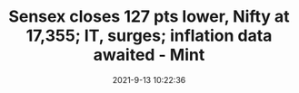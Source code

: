 ---
"title": "Sensex closes 127 pts lower, Nifty at 17,355; IT, surges; inflation data awaited - Mint"
"date": "2021-9-13 10:22:36"
"feed_name": "GOOGLENEWS"
"feed_website": "https://news.google.com/search?q=drilling%2Bincident&hl=en-US&gl=US&ceid=US:en"
"feed_rss": "https://news.google.com/rss/search?q=drilling%2Bincident&hl=en-US&gl=US&ceid=US:en"
"link": "https://www.livemint.com/market/live-blog/share-market-live-updates-sensex-nifty-bse-nse-stock-market-today-13-09-2021-11631497878112.html"
"file": "_posts/2021-9-13-10-22-36_GOOGLENEWS_d1dd1f22aee5d1a19ca191f072a856c5832608f9.md"
"accident": "0"
"drilling": "0"
"dead": "0"
"injured": "0"
---